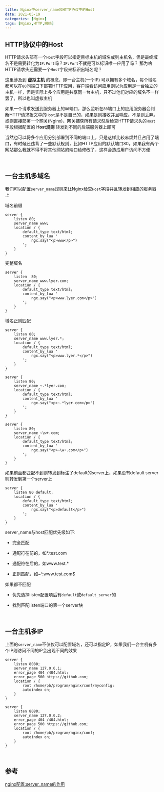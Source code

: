 ```yaml
---
title: Nginx中server_name和HTTP协议中的Host
date: 2021-05-19
categories: [Nginx]
tags: [Nginx,HTTP,网络] 
---
```


## HTTP协议中的Host

HTTP请求头部有一个`Host`字段可以指定目标主机的域名或则主机名，但是最终域名不是需要转化为`IP:Port`吗？`IP:Port`不就是可以标识唯一应用了吗？ 那为啥HTTP请求头还需要一个`Host`字段来标识出域名呢？

这里涉及到 **虚拟主机** 的概念，即一台主机(一个IP) 可以拥有多个域名，每个域名都可以在`80`同端口下部署HTTP应用，客户端看访问应用则以为应用是一台独立的主机一样，但是实际上多个应用是共享同一台主机，只不过他们对应的域名不一样罢了，所以也叫虚拟主机

如果一个请求发送到服务器上的`80`端口，那么监听在`80`端口上的应用服务器会判断HTTP请求报文中的`Host`是不是自己的，如果是则接收并且响应，不是则丢弃。或则直接部署一个网关(Nginx)，网关捕获所有请求然后检查HTTP请求头的`Host`字段根据配置的 **Host规则** 转发到不同的后端服务器上即可

当然也可以将多个应用分别部署到不同的端口上，只是这样比较麻烦并且占用了端口，有时候还违背了一些默认规则，比如HTTP应用的默认端口80，如果我有两个网站那么我就不得不将其他网站的端口给修改了，这样会造成用户访问不方便

​    

## 一台主机多域名

我们可以配置`server_name`规则来让Nginx检查`Host`字段并且转发到相应的服务器上

域名前缀

```nginx
server {
	listen 80;
	server_name www;
	location / {
		default_type text/html;
		content_by_lua '
			ngx.say("<p>www</p>")
		';
	}
}
```

完整域名

```nginx
server {
	listen  80;
	server_name www.lyer.com;
	location / {
		default_type text/html;
		content_by_lua '
			ngx.say("<p>www.lyer.com</p>")
		';        
	}
}
```

域名正则匹配

```nginx
server {
	listen 80;
	server_name www.lyer.*;
	location / {
		default_type text/html;
		content_by_lua '
			ngx.say("<p>www.lyer.*</p>")
		';
	}
}
```

```nginx
server {
	listen 80;
	server_name ~.*lyer.com;
	location / {
		default_type text/html;
		content_by_lua '
			ngx.say("<p>~.*lyer.com</p>")
		';
	}
}
```

```nginx
server {
	listen 80;
	server_name ~\w+.com;
	location / {
		default_type text/html;
		content_by_lua '
			ngx.say("<p>~\w+.com</p>")
		';        
	}
}
```

如果前面都匹配不到则转发到标注了default的server上，如果没有default server则转发到第一个server上

```nginx
server {
	listen 80 default;
	location / {
		default_type text/html;
		content_by_lua '
			ngx.say("<p>default</p>")
		';
	}
}
```

server_name与host匹配优先级如下:

- 完全匹配

- 通配符在前的，如*.test.com

- 通配符在后的，如www.test.*

- 正则匹配，如~^\.www\.test\.com$

如果都不匹配

- 优先选择listen配置项后有`default`或`default_server`的

- 找到匹配listen端口的第一个server块

​    

## 一台主机多IP

上面的`server_name`不仅仅可以配置域名，还可以指定IP，如果我们一台主机有多个IP则访问不同的IP会出现不同的效果

```nginx
server {
    listen 8080;
    server_name 127.0.0.1;
    error_page 404 /404.html;
    error_page 500 https://github.com;
    location / {
        root /home/pb/program/nginx/conf/myconfig;
        autoindex on;
    }
}
```

```nginx
server {
    listen 8080;
    server_name 127.0.0.2;
    error_page 404 /404.html;
    error_page 500 https://github.com;
    location / {
        root /home/pb/program/nginx/conf;
        autoindex on;
    }
}
```

​     

## 参考

[nginx配置:server_name的作用](https://blog.csdn.net/Cheng_Kohui/article/details/82930464)

